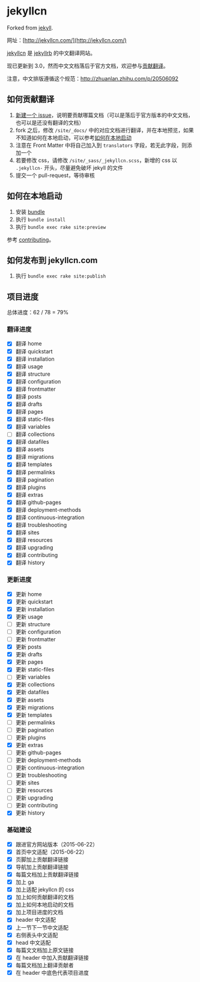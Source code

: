 jekyllcn
========

Forked from [jekyll](https://github.com/jekyll/jekyll).

网址：[http://jekyllcn.com/](http://jekyllcn.com/)

[jekyllcn](http://jekyllcn.com/) 是 [jekyllrb](http://jekyllrb.com/) 的中文翻译网站。

现已更新到 3.0，然而中文文档落后于官方文档，欢迎参与[贡献翻译](https://github.com/xcatliu/jekyllcn#如何贡献翻译)。

注意，中文排版遵循这个规范：http://zhuanlan.zhihu.com/p/20506092

## 如何贡献翻译

1. [新建一个 issue](https://github.com/xcatliu/jekyllcn/issues/new)，说明要贡献哪篇文档（可以是落后于官方版本的中文文档，也可以是还没有翻译的文档）
2. fork 之后，修改 `/site/_docs/` 中的对应文档进行翻译，并在本地预览，如果不知道如何在本地启动，可以参考[如何在本地启动](https://github.com/xcatliu/jekyllcn#如何在本地启动)
3. 注意在 Front Matter 中将自己加入到 `translators` 字段，若无此字段，则添加一个
4. 若要修改 css，请修改 `/site/_sass/_jekyllcn.scss`，新增的 css 以 `.jekyllcn-` 开头，尽量避免破坏 jekyll 的文件
4. 提交一个 pull-request，等待审核

## 如何在本地启动

1. 安装 [bundle](http://bundler.io/)
2. 执行 `bundle install`
3. 执行 `bundle exec rake site:preview`

参考 [contributing](http://jekyllcn.com/docs/contributing/)。

## 如何发布到 jekyllcn.com

1. 执行 `bundle exec rake site:publish`

## 项目进度

总体进度：62 / 78 = 79%

### 翻译进度

- [x] 翻译 home
- [x] 翻译 quickstart
- [x] 翻译 installation
- [x] 翻译 usage
- [x] 翻译 structure
- [x] 翻译 configuration
- [x] 翻译 frontmatter
- [x] 翻译 posts
- [x] 翻译 drafts
- [x] 翻译 pages
- [x] 翻译 static-files
- [x] 翻译 variables
- [ ] 翻译 collections
- [x] 翻译 datafiles
- [x] 翻译 assets
- [x] 翻译 migrations
- [x] 翻译 templates
- [x] 翻译 permalinks
- [x] 翻译 pagination
- [x] 翻译 plugins
- [x] 翻译 extras
- [x] 翻译 github-pages
- [x] 翻译 deployment-methods
- [x] 翻译 continuous-integration
- [x] 翻译 troubleshooting
- [x] 翻译 sites
- [x] 翻译 resources
- [x] 翻译 upgrading
- [x] 翻译 contributing
- [x] 翻译 history

### 更新进度

- [x] 更新 home
- [x] 更新 quickstart
- [x] 更新 installation
- [x] 更新 usage
- [ ] 更新 structure
- [ ] 更新 configuration
- [ ] 更新 frontmatter
- [x] 更新 posts
- [x] 更新 drafts
- [x] 更新 pages
- [x] 更新 static-files
- [ ] 更新 variables
- [x] 更新 collections
- [x] 更新 datafiles
- [x] 更新 assets
- [x] 更新 migrations
- [x] 更新 templates
- [ ] 更新 permalinks
- [ ] 更新 pagination
- [ ] 更新 plugins
- [x] 更新 extras
- [ ] 更新 github-pages
- [ ] 更新 deployment-methods
- [ ] 更新 continuous-integration
- [ ] 更新 troubleshooting
- [ ] 更新 sites
- [ ] 更新 resources
- [ ] 更新 upgrading
- [ ] 更新 contributing
- [x] 更新 history

### 基础建设

- [x] 跟进官方网站版本（2015-06-22）
- [x] 首页中文适配（2015-06-22）
- [x] 页脚加上贡献翻译链接
- [x] 导航加上贡献翻译链接
- [x] 每篇文档加上贡献翻译链接
- [x] 加上 ga
- [x] 加上适配 jekyllcn 的 css
- [x] 加上如何贡献翻译的文档
- [x] 加上如何本地启动的文档
- [x] 加上项目进度的文档
- [x] header 中文适配
- [x] 上一节下一节中文适配
- [x] 右侧表头中文适配
- [x] head 中文适配
- [x] 每篇文文档加上原文链接
- [x] 在 header 中加入贡献翻译链接
- [x] 每篇文档加上翻译贡献者
- [x] 在 header 中底色代表项目进度
